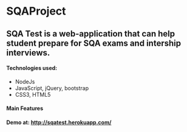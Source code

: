 # SQAProject

## SQA Test is a web-application that can help student prepare for SQA exams and intership interviews.

#### Technologies used:  
 * NodeJs
 * JavaScript, jQuery, bootstrap 
 * CSS3, HTML5

#### Main Features

#### Demo at: http://sqatest.herokuapp.com/
